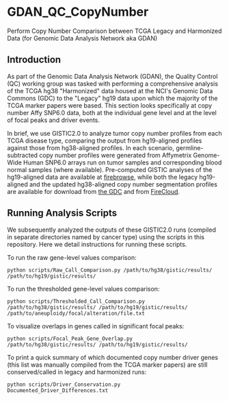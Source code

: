 # GDAN_QC_CopyNumber
Perform Copy Number Comparison between TCGA Legacy and Harmonized Data (for Genomic Data Analysis Network aka GDAN)

Introduction
-----------
As part of the Genomic Data Analysis Network (GDAN), the Quality Control (QC) working group was tasked with performing a comprehensive analysis of the TCGA hg38 "Harmonized" data housed at the NCI's Genomic Data Commons (GDC) to the "Legacy" hg19 data upon which the majority of the TCGA marker papers were based. This section looks specifically at copy number Affy SNP6.0 data, both at the individual gene level and at the level of focal peaks and driver events.

In brief, we use GISTIC2.0 to analyze tumor copy number profiles from each TCGA disease type, comparing the output from hg19-aligned profiles against those from hg38-aligned profiles. In each scenario, germline-subtracted copy number profiles were generated from Affymetrix Genome-Wide Human SNP6.0 arrays run on tumor samples and corresponding blood normal samples (where available). Pre-computed GISTIC analyses of the hg19-aligned data are available at [firebrowse](https://www.firebrowse.org/), while both the legacy hg19-aligned and the updated hg38-aligned copy number segmentation profiles are available for download from [the GDC](https://portal.gdc.cancer.gov/) and from [FireCloud](https://portal.firecloud.org).

Running Analysis Scripts
-----------
We subsequently analyzed the outputs of these GISTIC2.0 runs (compiled in separate directories named by cancer type) using the scripts in this repository. Here we detail instructions for running these scripts.

To run the raw gene-level values comparison:
```
python scripts/Raw_Call_Comparison.py /path/to/hg38/gistic/results/ /path/to/hg19/gistic/results/
```

To run the thresholded gene-level values comparison:
```
python scripts/Thresholded_Call_Comparison.py /path/to/hg38/gistic/results/ /path/to/hg19/gistic/results/ /path/to/aneuploidy/focal/alteration/file.txt
```

To visualize overlaps in genes called in significant focal peaks:
```
python scripts/Focal_Peak_Gene_Overlap.py /path/to/hg38/gistic/results/ /path/to/hg19/gistic/results/
```

To print a quick summary of which documented copy number driver genes (this list was manually compiled from the TCGA marker papers) are still conserved/called in legacy and harmonized runs:
```
python scripts/Driver_Conservation.py Documented_Driver_Differences.txt
```
